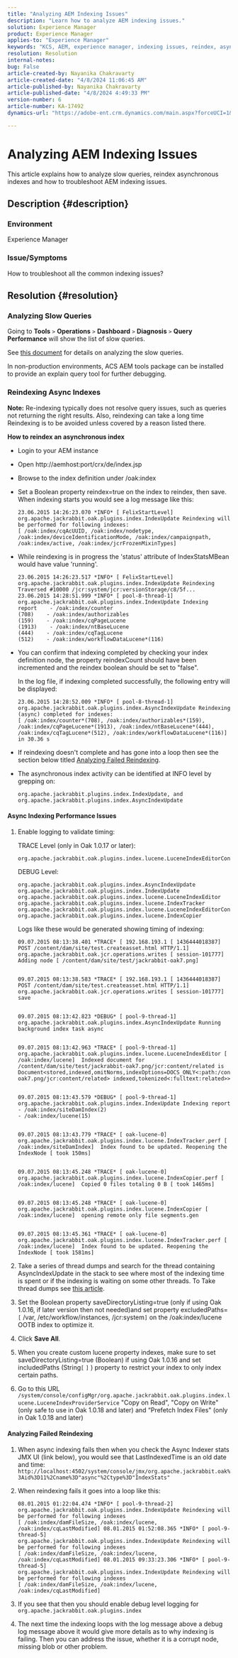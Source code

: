 ```yaml
---
title: "Analyzing AEM Indexing Issues"
description: "Learn how to analyze AEM indexing issues."
solution: Experience Manager
product: Experience Manager
applies-to: "Experience Manager"
keywords: "KCS, AEM, experience manager, indexing issues, reindex, async index, troubleshoot"
resolution: Resolution
internal-notes: 
bug: False
article-created-by: Nayanika Chakravarty
article-created-date: "4/8/2024 11:06:45 AM"
article-published-by: Nayanika Chakravarty
article-published-date: "4/8/2024 4:49:33 PM"
version-number: 6
article-number: KA-17492
dynamics-url: "https://adobe-ent.crm.dynamics.com/main.aspx?forceUCI=1&pagetype=entityrecord&etn=knowledgearticle&id=376f3314-98f5-ee11-a1fe-6045bd006295"

---
```

# Analyzing AEM Indexing Issues


This article explains how to analyze slow queries, reindex asynchronous indexes and how to troubleshoot AEM indexing issues.

## Description {#description}


### Environment

Experience Manager

### Issue/Symptoms

How to troubleshoot all the common indexing issues?


## Resolution {#resolution}


### Analyzing Slow Queries

Going to <b>Tools</b> `>`  <b>Operations</b> `>`  <b>Dashboard</b> `>`  <b>Diagnosis</b> `>`  <b>Query Performance</b> will show the list of slow queries.

See [this document](https://docs.adobe.com/docs/en/aem/6-2/deploy/platform/queries-and-indexing.html#Troubleshooting%20indexing%20issues) for details on analyzing the slow queries.

In non-production environments, ACS AEM tools package can be installed to provide an explain query tool for further debugging.

### Reindexing Async Indexes

<b>Note:</b> Re-indexing typically does not resolve query issues, such as queries not returning the right results. Also, reindexing can take a long time Reindexing is to be avoided unless covered by a reason listed there.

<b>How to reindex an asynchronous index</b>

- Login to your AEM instance
- Open http://aemhost:port/crx/de/index.jsp
- Browse to the index definition under /oak:index
- Set a Boolean property reindex=true on the index to reindex, then save. When indexing starts you would see a log message like this:    


    ```
    23.06.2015 14:26:23.070 *INFO* [ FelixStartLevel] 
    org.apache.jackrabbit.oak.plugins.index.IndexUpdate Reindexing will be performed for following indexes: 
    [ /oak:index/cqAcUUID, /oak:index/nodetype, /oak:index/deviceIdentificationMode, /oak:index/campaignpath, /oak:index/active, /oak:index/jcrFrozenMixinTypes]
    ```


- While reindexing is in progress the 'status' attribute of IndexStatsMBean would have value 'running'.    


    ```
    23.06.2015 14:26:23.517 *INFO* [ FelixStartLevel] 
    org.apache.jackrabbit.oak.plugins.index.IndexUpdate Reindexing Traversed #10000 /jcr:system/jcr:versionStorage/c8/5f...
    23.06.2015 14:28:51.999 *INFO* [ pool-8-thread-1]  org.apache.jackrabbit.oak.plugins.index.IndexUpdate Indexing
    report    - /oak:index/counter
    (708)    - /oak:index/authorizables
    (159)    - /oak:index/cqPageLucene
    (1913)    - /oak:index/ntBaseLucene
    (444)    - /oak:index/cqTagLucene
    (512)    - /oak:index/workflowDataLucene*(116)
    ```


- You can confirm that indexing completed by checking your index definition node, the property reindexCount should have been incremented and the reindex boolean should be set to "false".    


    In the log file, if indexing completed successfully, the following entry will be displayed:


    ```
    23.06.2015 14:28:52.009 *INFO* [ pool-8-thread-1] 
    org.apache.jackrabbit.oak.plugins.index.AsyncIndexUpdate Reindexing (async) completed for indexes: 
    [ /oak:index/counter*(708), /oak:index/authorizables*(159),
    /oak:index/cqPageLucene*(1913), /oak:index/ntBaseLucene*(444),
    /oak:index/cqTagLucene*(512), /oak:index/workflowDataLucene*(116)] 
    in 30.36 s
    ```


- If reindexing doesn't complete and has gone into a loop then see the section below titled [Analyzing Failed Reindexing](https://helpx.adobe.com/experience-manager/kb/Analyzing-AEM-Indexing-Issues.html#Analyzing_Failed_Reindexing).
- The asynchronous index activity can be identified at INFO level by grepping on:    


    ```
    org.apache.jackrabbit.plugins.index.IndexUpdate, and
    org.apache.jackrabbit.plugins.index.AsyncIndexUpdate
    ```


#### Async Indexing Performance Issues

1. Enable logging to validate timing:    


    TRACE Level (only in Oak 1.0.17 or later):


    ```
    org.apache.jackrabbit.oak.plugins.index.lucene.LuceneIndexEditorContext.perf
    ```



    DEBUG Level:


    ```
    org.apache.jackrabbit.oak.plugins.index.AsyncIndexUpdate
    org.apache.jackrabbit.oak.plugins.index.IndexUpdate
    org.apache.jackrabbit.oak.plugins.index.lucene.LuceneIndexEditor
    org.apache.jackrabbit.oak.plugins.index.lucene.IndexTracker
    org.apache.jackrabbit.oak.plugins.index.lucene.LuceneIndexEditorContext
    org.apache.jackrabbit.oak.plugins.index.lucene.IndexCopier
    ```



    Logs like these would be generated showing timing of indexing:


    ```
    09.07.2015 08:13:38.401 *TRACE* [ 192.168.193.1 [ 1436444018387]  POST /content/dam/site/test.createasset.html HTTP/1.1]  org.apache.jackrabbit.oak.jcr.operations.writes [ session-101777]  Adding node [ /content/dam/site/test/jackrabbit-oak7.png] 
    
    
    09.07.2015 08:13:38.583 *TRACE* [ 192.168.193.1 [ 1436444018387]  POST /content/dam/site/test.createasset.html HTTP/1.1]  org.apache.jackrabbit.oak.jcr.operations.writes [ session-101777]  save
    
    
    09.07.2015 08:13:42.823 *DEBUG* [ pool-9-thread-1]  org.apache.jackrabbit.oak.plugins.index.AsyncIndexUpdate Running background index task async
    
    
    09.07.2015 08:13:42.963 *TRACE* [ pool-9-thread-1]  org.apache.jackrabbit.oak.plugins.index.lucene.LuceneIndexEditor [ /oak:index/lucene]  Indexed document for /content/dam/site/test/jackrabbit-oak7.png/jcr:content/related is Document<stored,indexed,omitNorms,indexOptions=DOCS_ONLY<:path:/content/dam/site/test/jackrabbit-oak7.png/jcr:content/related> indexed,tokenized<:fulltext:related>>
    
    
    09.07.2015 08:13:43.579 *DEBUG* [ pool-9-thread-1]  org.apache.jackrabbit.oak.plugins.index.IndexUpdate Indexing report
    - /oak:index/siteDamIndex(2)
    - /oak:index/lucene(15)
    
    
    09.07.2015 08:13:43.779 *TRACE* [ oak-lucene-0]  org.apache.jackrabbit.oak.plugins.index.lucene.IndexTracker.perf [ /oak:index/siteDamIndex]  Index found to be updated. Reopening the IndexNode [ took 150ms] 
    
    
    09.07.2015 08:13:45.248 *TRACE* [ oak-lucene-0]  org.apache.jackrabbit.oak.plugins.index.lucene.IndexCopier.perf [ /oak:index/lucene]  Copied 0 files totaling 0 B [ took 1465ms] 
    
    
    09.07.2015 08:13:45.248 *TRACE* [ oak-lucene-0]  org.apache.jackrabbit.oak.plugins.index.lucene.IndexCopier [ /oak:index/lucene]  opening remote only file segments.gen
    
    
    09.07.2015 08:13:45.361 *TRACE* [ oak-lucene-0]  org.apache.jackrabbit.oak.plugins.index.lucene.IndexTracker.perf [ /oak:index/lucene]  Index found to be updated. Reopening the IndexNode [ took 1581ms]
    ```


2. Take a series of thread dumps and search for the thread containing AsyncIndexUpdate in the stack to see where most of the indexing time is spent or if the indexing is waiting on some other threads. To Take thread dumps see [this article](https://experienceleague.adobe.com/docs/experience-cloud-kcs/kbarticles/KA-17452.html).
3. Set the Boolean property saveDirectoryListing=true (only if using Oak 1.0.16, if later version then not needed)and set property excludedPaths=`[` /var, /etc/workflow/instances, /jcr:system`]`  on the /oak:index/lucene OOTB index to optimize it.
4. Click <b>Save All</b>.
5. When you create custom lucene property indexes, make sure to set saveDirectoryListing=true (Boolean) if using Oak 1.0.16 and set includedPaths (String`[` `]` ) property to restrict your index to only index certain paths.
6. Go to this URL `/system/console/configMgr/org.apache.jackrabbit.oak.plugins.index.lucene.LuceneIndexProviderService` "Copy on Read", "Copy on Write" (only safe to use in Oak 1.0.18 and later) and “Prefetch Index Files" (only in Oak 1.0.18 and later)


#### Analyzing Failed Reindexing

1. When async indexing fails then when you check the Async Indexer stats JMX UI (link below), you would see that LastIndexedTime is an old date and time: `http://localhost:4502/system/console/jmx/org.apache.jackrabbit.oak%3Aid%3D11%2Cname%3D"async"%2Ctype%3D"IndexStats"`
2. When reindexing fails it goes into a loop like this:    


    ```
    08.01.2015 01:22:04.474 *INFO* [ pool-9-thread-2]  
    org.apache.jackrabbit.oak.plugins.index.IndexUpdate Reindexing will be performed for following indexes 
    [ /oak:index/damFileSize, /oak:index/lucene, /oak:index/cqLastModified] 08.01.2015 01:52:08.365 *INFO* [ pool-9-thread-5]  
    org.apache.jackrabbit.oak.plugins.index.IndexUpdate Reindexing will be performed for following indexes 
    [ /oak:index/damFileSize, /oak:index/lucene, /oak:index/cqLastModified] 08.01.2015 09:33:23.306 *INFO* [ pool-9-thread-5]  
    org.apache.jackrabbit.oak.plugins.index.IndexUpdate Reindexing will be performed for following indexes 
    [ /oak:index/damFileSize, /oak:index/lucene, /oak:index/cqLastModified]
    ```


3. If you see that then you should enable debug level logging for `org.apache.jackrabbit.oak.plugins.index`
4. The next time the indexing loops with the log message above a debug log message above it would give more details as to why indexing is failing. Then you can address the issue, whether it is a corrupt node, missing blob or other problem.

